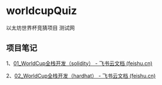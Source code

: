 # worldcupQuiz
以太坊世界杯竞猜项目 测试网
## 项目笔记
1、[⁡⁡⁢⁣⁣⁡⁣⁤⁢⁤⁡⁢⁡‌01_WorldCup全栈开发（solidity） - 飞书云文档 (feishu.cn)](https://asow5wzvld.feishu.cn/docx/OjqvdOXKko5ZKhxlNaUcBLMJn8g)

2、[02_WorldCup全栈开发（hardhat） - 飞书云文档 (feishu.cn)](https://asow5wzvld.feishu.cn/docx/McGhdQ3v0otdzLxf4EVcSMcbnyc)

